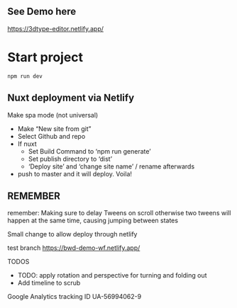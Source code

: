 ## See Demo here
https://3dtype-editor.netlify.app/

# Start project
```
npm run dev
```

## Nuxt deployment via Netlify
Make spa mode (not universal)

* Make “New site from git”
* Select Github and repo
* If nuxt
    * Set Build Command to ‘npm run generate’
    * Set publish directory to ‘dist’
    * ‘Deploy site’ and ‘change site name’ / rename afterwards
* push to master and it will deploy. Voila!

## REMEMBER
remember: Making sure to delay Tweens on scroll otherwise two tweens will happen at the same time, causing jumping between states

Small change to allow deploy through netlify


test branch
https://bwd-demo-wf.netlify.app/
<!-- https://010420-general-changes--bwd-demo-1.netlify.com -->



TODOS

- TODO: apply rotation and perspective for turning and folding out
- Add timeline to scrub


Google Analytics tracking ID
UA-56994062-9